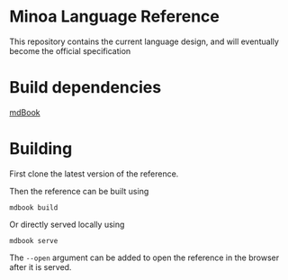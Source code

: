 # Minoa Language Reference

This repository contains the current language design, and will eventually become the official specification

# Build dependencies

[mdBook](https://rust-lang.github.io/mdBook/)

# Building

First clone the latest version of the reference.

Then the reference can be built using

```
mdbook build
```

Or directly served locally using
```
mdbook serve
```

The `--open` argument can be added to open the reference in the browser after it is served.


